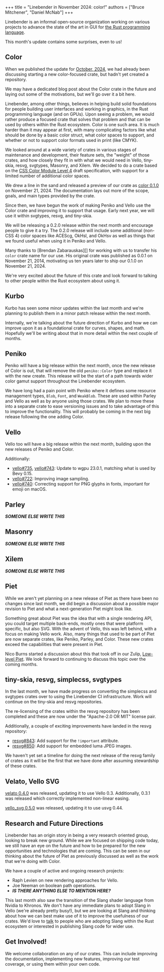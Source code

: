 +++
title = "Linebender in November 2024: color!"
authors = ["Bruce Mitchener", "Daniel McNab"]
+++

Linebender is an informal open-source organization working on various projects to advance the state of the art in GUI for [the Rust programming language](https://rust-lang.org).

This month's update contains some surprises, even to us!

## Color

When we published the update for [October, 2024](/blog/tmix-10/), we had already been discussing starting a new color-focused crate, but hadn't yet created a repository.

We may have a dedicated blog post about the Color crate in the future and laying out some of the motivations, but we'll go over it a bit here.

Linebender, among other things, believes in helping build solid foundations for people building user interfaces and working in graphics, in the Rust programming language (and on GPUs).
Upon seeing a problem, we would rather produce a focused crate that solves that problem and that can be used by others within the Rust ecosystem.
Color is one such area.
It is much harder than it may appear at first, with many complicating factors like what should be done by a basic color struct, what color spaces to support, and whether or not to support color formats used in print (like CMYK).

We looked around at a wide variety of crates in various stages of maintenance and development, their feature sets, the "weight" of those crates, and how closely they fit in with what we would need in Vello, tiny-skia, resvg, svgtypes, Masonry, and Xilem.
We decided to do a crate based on the [CSS Color Module Level 4] draft specification, with support for a limited number of additional color spaces.

We drew a line in the sand and released a preview of our crate as [color 0.1.0][] on November 21, 2024.
The documentation lays out more of the scope, goals, and main types provided by the crate.

Since then, we have begun the work of making Peniko and Vello use the Color crate and improving it to support that usage.
Early next year, we will use it within svgtypes, resvg, and tiny-skia.

We will be releasing a 0.2.0 release within the next month and encourage people to give it a try.
The 0.2.0 release will include some additional (non-CSS 4) color spaces like ACEScg, OkHsl, and OkHsv as well as things that we found useful when using it in Peniko and Vello.

Many thanks to [Brendan Zabarauskas][] for working with us to transfer his `color` crate name for our use.
His original crate was published as 0.0.1 on November 21, 2014, motivating us ten years later to ship our 0.1.0 on November 21, 2024.

We're very excited about the future of this crate and look forward to talking to other people within the Rust ecosystem about using it.

## Kurbo

Kurbo has seen some minor updates within the last month and we're planning to publish them in a minor patch release within the next month.

Internally, we're talking about the future direction of Kurbo and how we can improve upon it as a foundational crate for curves, shapes, and math.
Hopefully we'll be writing about that in more detail within the next couple of months.

## Peniko

Peniko will have a big release within the next month, once the new release of Color is out, that will remove the old `peniko::Color` type and replace it with the new create.
This release will be the start of a path towards wider color gamut support throughout the Linebender ecosystem.

We have long had a pain point with Peniko where it defines some resource management types, `Blob`, `Font`, and `WeakBlob`.
These are used within Parley and Vello as well as by anyone using those crates.
We plan to move these into a separate crate to ease versioning issues and to take advantage of this to improve the functionality.
This will probably be coming in the next big release following the one adding Color.

## Vello

Vello too will have a big release within the next month, building upon the new releases of Peniko and Color.

Additionally:

* [vello#735][], [vello#743][]: Update to wgpu 23.0.1, matching what is used by Bevy 0.15.
* [vello#722][]: Improving image sampling.
* [vello#740][]: Correcting support for PNG glyphs in fonts, important for emoji on macOS.


## Parley

***SOMEONE ELSE WRITE THIS***

## Masonry

***SOMEONE ELSE WRITE THIS***

## Xilem

***SOMEONE ELSE WRITE THIS***

## Piet

While we aren't yet planning on a new release of Piet as there have been no changes since last month, we did begin a discussion about a possible major revision to Piet and what a next-generation Piet might look like.

Something great about Piet was the idea that with a single rendering API, you could target multiple back-ends, mostly ones that were platform specific, but also SVG.
With the advent of Vello, this was left behind, with a focus on making Vello work.
Also, many things that used to be part of Piet are now separate crates, like Peniko, Parley, and Color.
These new crates exceed the capabilities that were present in Piet.

Nico Burns started a discussion about this that took off in our Zulip, [Low-level Piet].
We look forward to continuing to discuss this topic over the coming months.

## tiny-skia, resvg, simplecss, svgtypes

In the last month, we have made progress on converting the simplecss and svgtypes crates over to using the Linebender CI infrastructure.
Work will continue on the tiny-skia and resvg repositories.

The re-licensing of the crates within the resvg repository has been completed and these are now under the "Apache-2.0 OR MIT" license pair.

Additionally, a couple of exciting improvements have landed in the resvg repository:

* [resvg#843][]: Add support for the `!important` attribute.
* [resvg#850][]: Add support for embedded luma JPEG images.

We haven't yet set a timeline for doing the next release of the resvg family of crates as it will be the first that we have done after assuming stewardship of these crates.

## Velato, Vello SVG

[velato 0.4.0][] was released, updating it to use Vello 0.3. Additionally, 0.3.1 was released which correctly implemented non-linear easing.

[vello_svg 0.5.0][] was released, updating it to use usvg 0.44.

## Research and Future Directions

Linebender has an origin story in being a very research oriented group, looking to break new ground.
While we are focused on shipping code today, we still have an eye on the future and how to be prepared for the new opportunities and technologies that are coming.
This can be seen in our thinking about the future of Piet as previously discussed as well as the work that we're doing with Color.

We have a couple of active and ongoing research projects:

* Raph Levien on new rendering approaches for Vello.
* Joe Neeman on boolean path operations.
* ***IS THERE ANYTHING ELSE TO MENTION HERE?***

This last month also saw the transition of the Slang shader language from Nvidia to Khronos.
We don't have any immediate plans to adopt Slang in Vello (we're already pretty busy!), but we are looking at Slang and thinking about how we can best make use of it to improve the usefulness of our crates.
We'd love to [talk][] to people who are adopting Slang within the Rust ecosystem or interested in publishing Slang code for wider use.

## Get Involved!

We welcome collaboration on any of our crates.
This can include improving the documentation, implementing new features, improving our test coverage, or using them within your own code.

[CSS Color Module Level 4]: https://www.w3.org/TR/css-color-4/
[Low-level Piet]: https://xi.zulipchat.com/#narrow/channel/197075-gpu/topic/Low-level.20Piet
[talk]: https://xi.zulipchat.com/#narrow/channel/197075-gpu

[color 0.1.0]: https://docs.rs/color/0.1.0/color/

[resvg#843]: https://github.com/linebender/resvg/pull/843
[resvg#850]: https://github.com/linebender/resvg/pull/850

[vello#722]: https://github.com/linebender/vello/pull/722
[vello#735]: https://github.com/linebender/vello/pull/735
[vello#740]: https://github.com/linebender/vello/pull/740
[vello#743]: https://github.com/linebender/vello/pull/743

[velato 0.4.0]: https://github.com/linebender/velato/releases/tag/v0.4.0
[vello_svg 0.5.0]: https://github.com/linebender/vello_svg/releases/tag/v0.5.0
